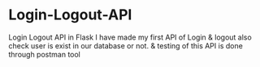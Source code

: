 # Login-Logout-API
Login Logout API in Flask
I have made my first API of Login & logout also check user is exist in our database or not.
& testing of this API is done through postman tool 
